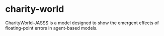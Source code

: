 # charity-world
CharityWorld-JASSS is a model designed to show the emergent effects of floating-point errors in agent-based models.
